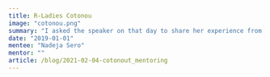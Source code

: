 ```yaml
---
title: R-Ladies Cotonou
image: "cotonou.png"
summary: "I asked the speaker on that day to share her experience from choosing her topic to presenting! She ecstatically shared that and we immediately got volunteers for the next meetup"
date: "2019-01-01"
mentee: "Nadeja Sero"
mentor: ""
article: /blog/2021-02-04-cotonout_mentoring
---
```

